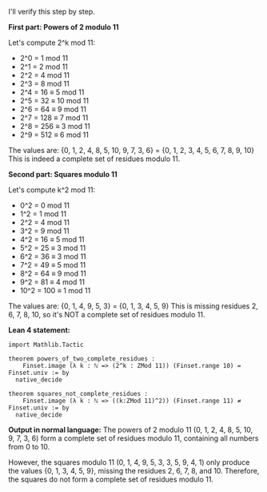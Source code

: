 I'll verify this step by step.

**First part: Powers of 2 modulo 11**

Let's compute 2^k mod 11:
- 2^0 = 1 mod 11
- 2^1 = 2 mod 11
- 2^2 = 4 mod 11
- 2^3 = 8 mod 11
- 2^4 = 16 ≡ 5 mod 11
- 2^5 = 32 ≡ 10 mod 11
- 2^6 = 64 ≡ 9 mod 11
- 2^7 = 128 ≡ 7 mod 11
- 2^8 = 256 ≡ 3 mod 11
- 2^9 = 512 ≡ 6 mod 11

The values are: {0, 1, 2, 4, 8, 5, 10, 9, 7, 3, 6} = {0, 1, 2, 3, 4, 5, 6, 7, 8, 9, 10}
This is indeed a complete set of residues modulo 11.

**Second part: Squares modulo 11**

Let's compute k^2 mod 11:
- 0^2 = 0 mod 11
- 1^2 = 1 mod 11
- 2^2 = 4 mod 11
- 3^2 = 9 mod 11
- 4^2 = 16 ≡ 5 mod 11
- 5^2 = 25 ≡ 3 mod 11
- 6^2 = 36 ≡ 3 mod 11
- 7^2 = 49 ≡ 5 mod 11
- 8^2 = 64 ≡ 9 mod 11
- 9^2 = 81 ≡ 4 mod 11
- 10^2 = 100 ≡ 1 mod 11

The values are: {0, 1, 4, 9, 5, 3} = {0, 1, 3, 4, 5, 9}
This is missing residues 2, 6, 7, 8, 10, so it's NOT a complete set of residues modulo 11.

**Lean 4 statement:**
```lean
import Mathlib.Tactic

theorem powers_of_two_complete_residues : 
    Finset.image (λ k : ℕ => (2^k : ZMod 11)) (Finset.range 10) = Finset.univ := by
  native_decide

theorem squares_not_complete_residues :
    Finset.image (λ k : ℕ => ((k:ZMod 11)^2)) (Finset.range 11) ≠ Finset.univ := by
  native_decide
```

**Output in normal language:**
The powers of 2 modulo 11 (0, 1, 2, 4, 8, 5, 10, 9, 7, 3, 6) form a complete set of residues modulo 11, containing all numbers from 0 to 10.

However, the squares modulo 11 (0, 1, 4, 9, 5, 3, 3, 5, 9, 4, 1) only produce the values {0, 1, 3, 4, 5, 9}, missing the residues 2, 6, 7, 8, and 10. Therefore, the squares do not form a complete set of residues modulo 11.